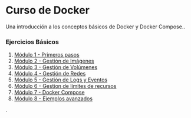 # Curso de Docker

Una introducción a los conceptos básicos de Docker y Docker Compose..


### Ejercicios Básicos

1. [Módulo 1 - Primeros pasos](https://github.com/dinin123/Curso-Docker/blob/main/Ejercicios/Tema1/README.md)
2. [Módulo 2 - Gestión de Imágenes](https://github.com/dinin123/Curso-Docker/blob/main/Ejercicios/Tema2/README.md)
3. [Módulo 3 - Gestión de Volúmenes](https://github.com/dinin123/Curso-Docker/blob/main/Ejercicios/Tema3/README.md)
4. [Módulo 4 - Gestión de Redes](https://github.com/dinin123/Curso-Docker/blob/main/Ejercicios/Tema4/README.md)
5. [Módulo 5 - Gestión de Logs y Eventos](https://github.com/dinin123/Curso-Docker/blob/main/Ejercicios/Tema5/README.md)
6. [Módulo 6 - Gestion de límites de recursos](https://github.com/dinin123/Curso-Docker/blob/main/Ejercicios/Tema6/README.md)
7. [Módulo 7 - Docker Compose](https://github.com/dinin123/Curso-Docker/blob/main/Ejercicios/Tema7/README.md)
8. [Módulo 8 - Ejemplos avanzados](https://github.com/dinin123/Curso-Docker/blob/main/Ejercicios/Tema8/README.md)

.
